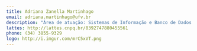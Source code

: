 ```yaml
---
title: Adriana Zanella Martinhago
email: adriana.martinhago@ufv.br
description: "Área de atuação: Sistemas de Informação e Banco de Dados."
lattes: http://lattes.cnpq.br/8392747880455561
phone: (34) 3855-9329
logo: http://i.imgur.com/mrC5xVT.png
---
```

